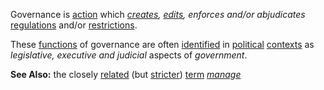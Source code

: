 Governance is [action](https://github.com/gcassel/Modular-Organization-Terminology/blob/master/terms/action.md) which *[creates](https://github.com/gcassel/Modular-Organization-Terminology/blob/master/terms/create.md), [edits](https://github.com/gcassel/Modular-Organization-Terminology/blob/master/terms/edit.md), enforces and/or abjudicates* [regulations](https://github.com/gcassel/Modular-Organization-Terminology/blob/master/terms/regulate.md) and/or [restrictions](https://github.com/gcassel/Modular-Organization-Terminology/blob/master/terms/restriction.md).  

These [functions](https://github.com/gcassel/Modular-Organization-Terminology/blob/master/terms/function.md) of governance are often [identified](https://github.com/gcassel/Modular-Organization-Terminology/blob/master/terms/identify.md) in [political](https://github.com/gcassel/Modular-Organization-Terminology/blob/master/terms/politics.md) [contexts](https://github.com/gcassel/Modular-Organization-Terminology/blob/master/terms/context.md) as *legislative, executive and judicial* aspects of *government*.

**See Also:** the closely [related](https://github.com/gcassel/Modular-Organization-Terminology/blob/master/terms/relationship.md) (but [stricter](https://github.com/gcassel/Modular-Organization-Terminology/blob/master/terms/strict.md)) [term](https://github.com/gcassel/Modular-Organization-Terminology/blob/master/terms/term.md) *[manage](https://github.com/gcassel/Modular-Organization-Terminology/blob/master/terms/manage.md)*

